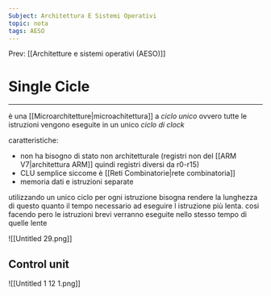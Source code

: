 ```yaml
---
Subject: Architettura E Sistemi Operativi
topic: nota
tags: AESO
---
```


Prev: [[Architetture e sistemi operativi (AESO)]]

# Single Cicle
---
è una [[Microarchitetture|microachitettura]] a _ciclo unico_ ovvero tutte le istruzioni vengono eseguite in un unico _ciclo di clock_

caratteristiche:
- non ha bisogno di stato non architetturale (registri non del [[ARM V7|architettura ARM]] quindi registri diversi da r0-r15)
- CLU semplice siccome è [[Reti Combinatorie|rete combinatoria]]
- memoria dati e istruzioni separate

utilizzando un unico ciclo per ogni istruzione bisogna rendere la lunghezza di questo quanto il tempo necessario ad eseguire l istruzione più lenta. cosi facendo pero le istruzioni brevi verranno eseguite nello stesso tempo di quelle lente

![[Untitled 29.png]]

## Control unit

![[Untitled 1 12 1.png]]
